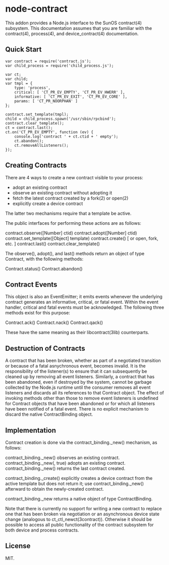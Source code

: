 # node-contract

This addon provides a Node.js interface to the SunOS contract(4) subsystem.
This documentation assumes that you are familiar with the contract(4),
process(4), and device_contract(4) documentation.

## Quick Start

	var contract = require('contract.js');
	var child_process = require('child_process.js');

	var ct;
	var child;
	var tmpl = {
		type: 'process',
		critical: [ 'CT_PR_EV_EMPTY', 'CT_PR_EV_HWERR' ],
		informative: [ 'CT_PR_EV_EXIT', 'CT_PR_EV_CORE' ],
		params: [ 'CT_PR_NOORPHAN' ]
	};

	contract.set_template(tmpl);
	child = child_process.spawn('/usr/sbin/rpcbind');
	contract.clear_template();
	ct = contract.last();
	ct.on('CT_PR_EV_EMPTY', function (ev) {
		console.log('contract ' + ct.ctid + ' empty');
		ct.abandon();
		ct.removeAllListeners();
	});

## Creating Contracts

There are 4 ways to create a new contract visible to your process:

- adopt an existing contract
- observe an existing contract without adopting it
- fetch the latest contract created by a fork(2) or open(2)
- explicitly create a device contract

The latter two mechanisms require that a template be active.

The public interfaces for performing these actions are as follows:

contract.observe([Number] ctid)
contract.adopt([Number] ctid)
contract.set_template([Object] template)
contract.create() [ or open, fork, etc. ]
contract.last()
contract.clear_template()

The observe(), adopt(), and last() methods return an object of type
Contract, with the following methods:

Contract.status()
Contract.abandon()

## Contract Events

This object is also an EventEmitter; it emits events whenever the underlying
contract generates an informative, critical, or fatal event.  Within the
event handler, critical and fatal events must be acknowledged.  The
following three methods exist for this purpose:

Contract.ack()
Contract.nack()
Contract.qack()

These have the same meaning as their libcontract(3lib) counterparts.

## Destruction of Contracts

A contract that has been broken, whether as part of a negotiated transition
or because of a fatal asnychronous event, becomes invalid.  It is the
responsibility of the listener(s) to ensure that it can subsequently be
cleaned up by removing all event listeners.  Similarly, a contract that has
been abandoned, even if destroyed by the system, cannot be garbage collected
by the Node.js runtime until the consumer removes all event listeners and
discards all its references to that Contract object.  The effect of invoking
methods other than those to remove event listeners is undefined for Contract
objects that have been abandoned or for which all listeners have been
notified of a fatal event.  There is no explicit mechanism to discard the
native ContractBinding object.

## Implementation

Contract creation is done via the contract_binding._new() mechanism, as
follows:

contract_binding._new(<ctid>) observes an existing contract.
contract_binding._new(<ctid>, true) adopts an existing contract.
contract_binding._new() returns the last contract created.

contract_binding._create() explicitly creates a device contract from the
active template but does not return it; use contract_binding._new()
afterward to obtain the newly-created contract.

contract_binding._new returns a native object of type ContractBinding.  

Note that there is currently no support for writing a new contract to
replace one that has been broken via negotiation or an asynchronous device
state change (analogous to ct_ctl_newct(3contract)).  Otherwise it should be
possible to access all public functionality of the contract subsystem for
both device and process contracts.

## License

MIT.
